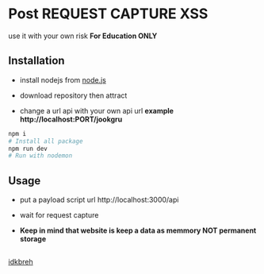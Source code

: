 # Post REQUEST CAPTURE XSS

use it with your own risk **For Education ONLY**

## Installation

- install nodejs from [node.js](https://nodejs.org/en)

- download repository then attract

- change a url api with your own api url **example http://localhost:PORT/jookgru**
```bash
npm i 
# Install all package 
npm run dev
# Run with nodemon 
```

## Usage

- put a payload script url http://localhost:3000/api 

- wait for request capture

- **Keep in mind that website is keep a data as memmory NOT permanent storage**



## 

[idkbreh](https://github.com/idkbreh/)
